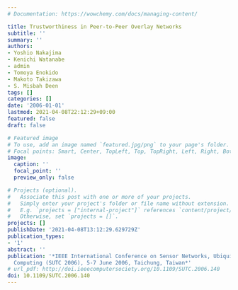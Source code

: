 ```yaml
---
# Documentation: https://wowchemy.com/docs/managing-content/

title: Trustworthiness in Peer-to-Peer Overlay Networks
subtitle: ''
summary: ''
authors:
- Yoshio Nakajima
- Kenichi Watanabe
- admin
- Tomoya Enokido
- Makoto Takizawa
- S. Misbah Deen
tags: []
categories: []
date: '2006-01-01'
lastmod: 2021-04-08T22:12:29+09:00
featured: false
draft: false

# Featured image
# To use, add an image named `featured.jpg/png` to your page's folder.
# Focal points: Smart, Center, TopLeft, Top, TopRight, Left, Right, BottomLeft, Bottom, BottomRight.
image:
  caption: ''
  focal_point: ''
  preview_only: false

# Projects (optional).
#   Associate this post with one or more of your projects.
#   Simply enter your project's folder or file name without extension.
#   E.g. `projects = ["internal-project"]` references `content/project/deep-learning/index.md`.
#   Otherwise, set `projects = []`.
projects: []
publishDate: '2021-04-08T13:12:29.629729Z'
publication_types:
- '1'
abstract: ''
publication: '*IEEE International Conference on Sensor Networks, Ubiquitous, and Trustworthy
  Computing (SUTC 2006), 5-7 June 2006, Taichung, Taiwan*'
# url_pdf: http://doi.ieeecomputersociety.org/10.1109/SUTC.2006.140
doi: 10.1109/SUTC.2006.140
---
```

